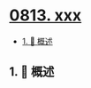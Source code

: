 # [0813. xxx](https://github.com/Tdahuyou/TNotes.leetcode/tree/main/notes/0813.%20xxx)

<!-- region:toc -->

- [1. 📝 概述](#1--概述)

<!-- endregion:toc -->

## 1. 📝 概述

